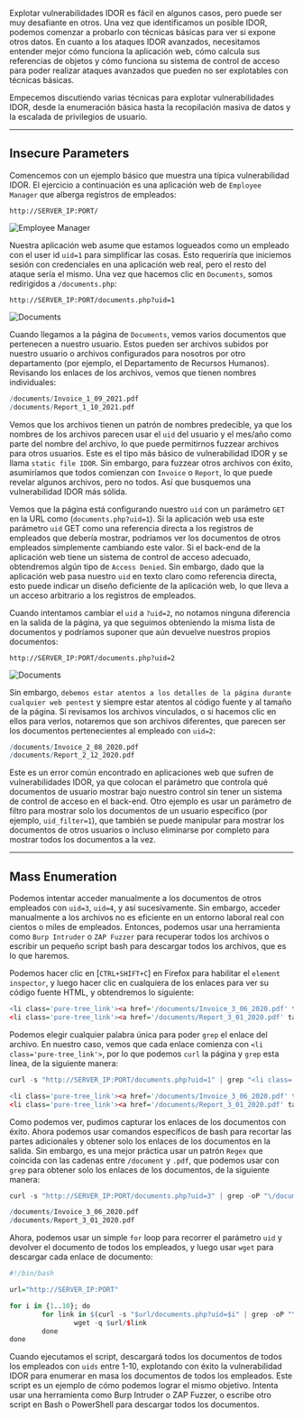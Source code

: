 Explotar vulnerabilidades IDOR es fácil en algunos casos, pero puede ser muy desafiante en otros. Una vez que identificamos un posible IDOR, podemos comenzar a probarlo con técnicas básicas para ver si expone otros datos. En cuanto a los ataques IDOR avanzados, necesitamos entender mejor cómo funciona la aplicación web, cómo calcula sus referencias de objetos y cómo funciona su sistema de control de acceso para poder realizar ataques avanzados que pueden no ser explotables con técnicas básicas.

Empecemos discutiendo varias técnicas para explotar vulnerabilidades IDOR, desde la enumeración básica hasta la recopilación masiva de datos y la escalada de privilegios de usuario.

---

## Insecure Parameters

Comencemos con un ejemplo básico que muestra una típica vulnerabilidad IDOR. El ejercicio a continuación es una aplicación web de `Employee Manager` que alberga registros de empleados:

`http://SERVER_IP:PORT/`

![Employee Manager](https://academy.hackthebox.com/storage/modules/134/web_attacks_idor_employee_manager.jpg)

Nuestra aplicación web asume que estamos logueados como un empleado con el user id `uid=1` para simplificar las cosas. Esto requeriría que iniciemos sesión con credenciales en una aplicación web real, pero el resto del ataque sería el mismo. Una vez que hacemos clic en `Documents`, somos redirigidos a `/documents.php`:

`http://SERVER_IP:PORT/documents.php?uid=1`

![Documents](https://academy.hackthebox.com/storage/modules/134/web_attacks_idor_documents.jpg)

Cuando llegamos a la página de `Documents`, vemos varios documentos que pertenecen a nuestro usuario. Estos pueden ser archivos subidos por nuestro usuario o archivos configurados para nosotros por otro departamento (por ejemplo, el Departamento de Recursos Humanos). Revisando los enlaces de los archivos, vemos que tienen nombres individuales:

```r
/documents/Invoice_1_09_2021.pdf
/documents/Report_1_10_2021.pdf
```

Vemos que los archivos tienen un patrón de nombres predecible, ya que los nombres de los archivos parecen usar el `uid` del usuario y el mes/año como parte del nombre del archivo, lo que puede permitirnos fuzzear archivos para otros usuarios. Este es el tipo más básico de vulnerabilidad IDOR y se llama `static file IDOR`. Sin embargo, para fuzzear otros archivos con éxito, asumiríamos que todos comienzan con `Invoice` o `Report`, lo que puede revelar algunos archivos, pero no todos. Así que busquemos una vulnerabilidad IDOR más sólida.

Vemos que la página está configurando nuestro `uid` con un parámetro `GET` en la URL como (`documents.php?uid=1`). Si la aplicación web usa este parámetro `uid` GET como una referencia directa a los registros de empleados que debería mostrar, podríamos ver los documentos de otros empleados simplemente cambiando este valor. Si el back-end de la aplicación web tiene un sistema de control de acceso adecuado, obtendremos algún tipo de `Access Denied`. Sin embargo, dado que la aplicación web pasa nuestro `uid` en texto claro como referencia directa, esto puede indicar un diseño deficiente de la aplicación web, lo que lleva a un acceso arbitrario a los registros de empleados.

Cuando intentamos cambiar el `uid` a `?uid=2`, no notamos ninguna diferencia en la salida de la página, ya que seguimos obteniendo la misma lista de documentos y podríamos suponer que aún devuelve nuestros propios documentos:

`http://SERVER_IP:PORT/documents.php?uid=2`

![Documents](https://academy.hackthebox.com/storage/modules/134/web_attacks_idor_documents.jpg)

Sin embargo, `debemos estar atentos a los detalles de la página durante cualquier web pentest` y siempre estar atentos al código fuente y al tamaño de la página. Si revisamos los archivos vinculados, o si hacemos clic en ellos para verlos, notaremos que son archivos diferentes, que parecen ser los documentos pertenecientes al empleado con `uid=2`:

```r
/documents/Invoice_2_08_2020.pdf
/documents/Report_2_12_2020.pdf
```

Este es un error común encontrado en aplicaciones web que sufren de vulnerabilidades IDOR, ya que colocan el parámetro que controla qué documentos de usuario mostrar bajo nuestro control sin tener un sistema de control de acceso en el back-end. Otro ejemplo es usar un parámetro de filtro para mostrar solo los documentos de un usuario específico (por ejemplo, `uid_filter=1`), que también se puede manipular para mostrar los documentos de otros usuarios o incluso eliminarse por completo para mostrar todos los documentos a la vez.

---

## Mass Enumeration

Podemos intentar acceder manualmente a los documentos de otros empleados con `uid=3`, `uid=4`, y así sucesivamente. Sin embargo, acceder manualmente a los archivos no es eficiente en un entorno laboral real con cientos o miles de empleados. Entonces, podemos usar una herramienta como `Burp Intruder` o `ZAP Fuzzer` para recuperar todos los archivos o escribir un pequeño script bash para descargar todos los archivos, que es lo que haremos.

Podemos hacer clic en [`CTRL+SHIFT+C`] en Firefox para habilitar el `element inspector`, y luego hacer clic en cualquiera de los enlaces para ver su código fuente HTML, y obtendremos lo siguiente:

```r
<li class='pure-tree_link'><a href='/documents/Invoice_3_06_2020.pdf' target='_blank'>Invoice</a></li>
<li class='pure-tree_link'><a href='/documents/Report_3_01_2020.pdf' target='_blank'>Report</a></li>
```

Podemos elegir cualquier palabra única para poder `grep` el enlace del archivo. En nuestro caso, vemos que cada enlace comienza con `<li class='pure-tree_link'>`, por lo que podemos `curl` la página y `grep` esta línea, de la siguiente manera:

```r
curl -s "http://SERVER_IP:PORT/documents.php?uid=1" | grep "<li class='pure-tree_link'>"

<li class='pure-tree_link'><a href='/documents/Invoice_3_06_2020.pdf' target='_blank'>Invoice</a></li>
<li class='pure-tree_link'><a href='/documents/Report_3_01_2020.pdf' target='_blank'>Report</a></li>
```

Como podemos ver, pudimos capturar los enlaces de los documentos con éxito. Ahora podemos usar comandos específicos de bash para recortar las partes adicionales y obtener solo los enlaces de los documentos en la salida. Sin embargo, es una mejor práctica usar un patrón `Regex` que coincida con las cadenas entre `/document` y `.pdf`, que podemos usar con `grep` para obtener solo los enlaces de los documentos, de la siguiente manera:

```r
curl -s "http://SERVER_IP:PORT/documents.php?uid=3" | grep -oP "\/documents.*?.pdf"

/documents/Invoice_3_06_2020.pdf
/documents/Report_3_01_2020.pdf
```

Ahora, podemos usar un simple `for` loop para recorrer el parámetro `uid` y devolver el documento de todos los empleados, y luego usar `wget` para descargar cada enlace de documento:

```r
#!/bin/bash

url="http://SERVER_IP:PORT"

for i in {1..10}; do
        for link in $(curl -s "$url/documents.php?uid=$i" | grep -oP "\/documents.*?.pdf"); do
                wget -q $url/$link
        done
done
```

Cuando ejecutamos el script, descargará todos los documentos de todos los empleados con `uids` entre 1-10, explotando con éxito la vulnerabilidad IDOR para enumerar en masa los documentos de todos los empleados. Este script es un ejemplo de cómo podemos lograr el mismo objetivo. Intenta usar una herramienta como Burp Intruder o ZAP Fuzzer, o escribe otro script en Bash o PowerShell para descargar todos los documentos.